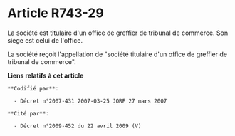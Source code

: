 # Article R743-29

La société est titulaire d'un office de greffier de tribunal de commerce. Son siège est celui de l'office.

La société reçoit l'appellation de "société titulaire d'un office de greffier de tribunal de commerce".

**Liens relatifs à cet article**

	**Codifié par**:

	  - Décret n°2007-431 2007-03-25 JORF 27 mars 2007

	**Cité par**:

	  - Décret n°2009-452 du 22 avril 2009 (V)
